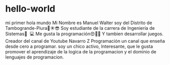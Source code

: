 # hello-world
mi primer hola mundo
Mi Nombre es Manuel Walter soy del Distrito de Tambogrande-Piura🌅☀😎
Soy estudiante de la carrera de Ingeniería de Sistemas👨 ‍ 💻
Me gusta la programación😍👨‍💻
Y tambien desarrollar juegos.
Creador del canal de Youtube Navarro Z Programación 
un canal que enseña desde cero a programar.
soy un chico activo, Interesante, que le gusta promover 
el aprendizaje de la logica de la programacion y el 
dominio de lenguajes de programacion. 
